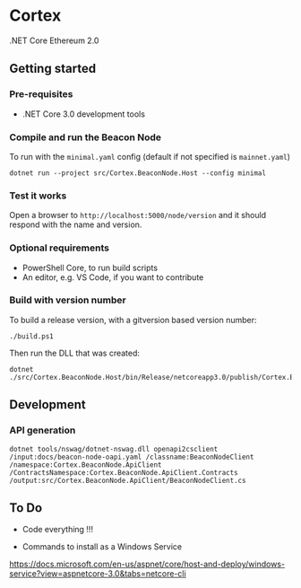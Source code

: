 # Cortex

.NET Core Ethereum 2.0

## Getting started

### Pre-requisites

* .NET Core 3.0 development tools

### Compile and run the Beacon Node

To run with the ```minimal.yaml``` config (default if not specified is ```mainnet.yaml```)

```
dotnet run --project src/Cortex.BeaconNode.Host --config minimal
```

### Test it works

Open a browser to ```http://localhost:5000/node/version``` and it should respond with the name and version.

### Optional requirements

* PowerShell Core, to run build scripts
* An editor, e.g. VS Code, if you want to contribute

### Build with version number

To build a release version, with a gitversion based version number:

```
./build.ps1
```

Then run the DLL that was created:

```
dotnet ./src/Cortex.BeaconNode.Host/bin/Release/netcoreapp3.0/publish/Cortex.BeaconNode.Host.dll
```

## Development

### API generation

```
dotnet tools/nswag/dotnet-nswag.dll openapi2csclient /input:docs/beacon-node-oapi.yaml /classname:BeaconNodeClient /namespace:Cortex.BeaconNode.ApiClient /ContractsNamespace:Cortex.BeaconNode.ApiClient.Contracts /output:src/Cortex.BeaconNode.ApiClient/BeaconNodeClient.cs
```



## To Do

* Code everything !!!

* Commands to install as a Windows Service

https://docs.microsoft.com/en-us/aspnet/core/host-and-deploy/windows-service?view=aspnetcore-3.0&tabs=netcore-cli



